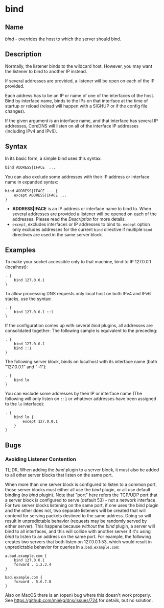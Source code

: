 # bind

## Name

*bind* - overrides the host to which the server should bind.

## Description

Normally, the listener binds to the wildcard host. However, you may want the listener to bind to
another IP instead.

If several addresses are provided, a listener will be open on each of the IP provided.

Each address has to be an IP or name of one of the interfaces of the host. Bind by interface name, binds to the IPs on that interface at the time of startup or reload (reload will happen with a SIGHUP or if the config file changes).

If the given argument is an interface name, and that interface has several IP addresses, CoreDNS will listen on all of the interface IP addresses (including IPv4 and IPv6).

## Syntax

In its basic form, a simple bind uses this syntax:

~~~ txt
bind ADDRESS|IFACE  ...
~~~

You can also exclude some addresses with their IP address or interface name in expanded syntax:

~~~
bind ADDRESS|IFACE ... {
    except ADDRESS|IFACE ...
}
~~~



* **ADDRESS|IFACE** is an IP address or interface name to bind to.
When several addresses are provided a listener will be opened on each of the addresses. Please read the *Description* for more details.
* `except`, excludes interfaces or IP addresses to bind to. `except` option only excludes addresses for the current `bind` directive if multiple `bind` directives are used in the same server block.
## Examples

To make your socket accessible only to that machine, bind to IP 127.0.0.1 (localhost):

~~~ corefile
. {
    bind 127.0.0.1
}
~~~

To allow processing DNS requests only local host on both IPv4 and IPv6 stacks, use the syntax:

~~~ corefile
. {
    bind 127.0.0.1 ::1
}
~~~

If the configuration comes up with several *bind* plugins, all addresses are consolidated together:
The following sample is equivalent to the preceding:

~~~ corefile
. {
    bind 127.0.0.1
    bind ::1
}
~~~

The following server block, binds on localhost with its interface name (both "127.0.0.1" and "::1"):

~~~ corefile
. {
    bind lo
}
~~~

You can exclude some addresses by their IP or interface name (The following will only listen on `::1` or whatever addresses have been assigned to the `lo` interface):

~~~ corefile
. {
    bind lo {
        except 127.0.0.1
    }
}
~~~

## Bugs

### Avoiding Listener Contention

TL;DR, When adding the _bind_ plugin to a server block, it must also be added to all other server blocks that listen on the same port.

When more than one server block is configured to listen to a common port, those server blocks must either
all use the _bind_ plugin, or all use default binding (no _bind_ plugin).  Note that "port" here refers the TCP/UDP port that
a server block is configured to serve (default 53) - not a network interface. For two server blocks listening on the same port,
if one uses the bind plugin and the other does not, two separate listeners will be created that will contend for serving
packets destined to the same address.  Doing so will result in unpredictable behavior (requests may be randomly
served by either server). This happens because *without* the *bind* plugin, a server will bind to all
interfaces, and this will collide with another server if it's using *bind* to listen to an address
on the same port. For example, the following creates two servers that both listen on 127.0.0.1:53,
which would result in unpredictable behavior for queries in `a.bad.example.com`:

```
a.bad.example.com {
    bind 127.0.0.1
    forward . 1.2.3.4
}

bad.example.com {
    forward . 5.6.7.8
}
```

Also on MacOS there is an (open) bug where this doesn't work properly. See
<https://github.com/miekg/dns/issues/724> for details, but no solution.
